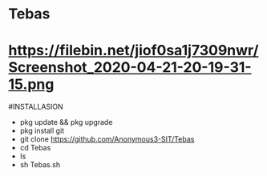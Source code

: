 # Tebas

# https://filebin.net/jiof0sa1j7309nwr/Screenshot_2020-04-21-20-19-31-15.png

#INSTALLASION
- pkg update && pkg upgrade
- pkg install git
- git clone https://github.com/Anonymous3-SIT/Tebas
- cd Tebas
- ls
- sh Tebas.sh
